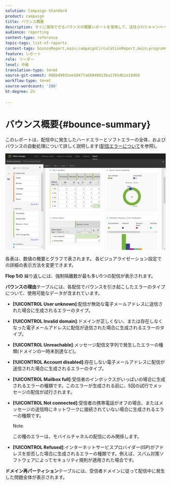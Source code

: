 ```yaml
---
solution: Campaign Standard
product: campaign
title: バウンス概要
description: すぐに使用できるバウンスの概要レポートを使用して、送信されたキャンペーンの状態と発生した可能性のあるエラーを確認します。
audience: reporting
content-type: reference
topic-tags: list-of-reports
context-tags: bounceReport,main;campaignCirculationReport,main;programCirculationReport,main
feature: レポート
role: リーダー
level: 中級
translation-type: tm+mt
source-git-commit: 088b49931ee5047fa6b949813ba17654b1e10d60
workflow-type: tm+mt
source-wordcount: '280'
ht-degree: 2%

---
```



# バウンス概要{#bounce-summary}

このレポートは、配信中に発生したハードエラーとソフトエラーの全体、およびバウンスの自動処理について詳しく説明します([配信エラーについて](../../sending/using/understanding-delivery-failures.md)を参照)。

![](assets/campaign_reports_bounces.png)

各表は、数値の概要とグラフで表されます。 各ビジュアライゼーション設定での詳細の表示方法を変更できます。

**Flop 5の** 繰り返しには、強制隔離数が最も多い5つの配信が表示されます。

**バウンスの理由**&#x200B;テーブルには、各配信でバウンスを引き起こしたエラーのタイプについて、使用可能なデータが含まれています。

* **[!UICONTROL User unknown]**:配信が無効な電子メールアドレスに送信された場合に生成されるエラーのタイプ。
* **[!UICONTROL Invalid domain]**:ドメインが正しくない、または存在しなくなった電子メールアドレスに配信が送信された場合に生成されるエラーのタイプ。
* **[!UICONTROL Unreachable]**:メッセージ配信文字列で発生したエラーの種類(ドメインの一時未到達など)。
* **[!UICONTROL Account disabled]**:存在しない電子メールアドレスに配信が送信された場合に生成されるエラーのタイプ。
* **[!UICONTROL Mailbox full]**:受信者のインボックスがいっぱいの場合に生成されるエラーの種類です。このエラーが生成される前に、5回の試行でメッセージの配信が試行されます。
* **[!UICONTROL Not connected]**:受信者の携帯電話がオフの場合、またはメッセージの送信時にネットワークに接続されていない場合に生成されるエラーの種類です。

   >[!NOTE]
   >
   >この種のエラーは、モバイルチャネルの配信にのみ関係します。

* **[!UICONTROL Refused]**:インターネットサービスプロバイダー(ISP)がアドレスを拒否した場合に生成されるエラーの種類です。例えば、スパム対策ソフトウェアによってセキュリティ規則が適用された場合です。

**ドメイン再パーティション**&#x200B;テーブルには、受信者ドメインに従って配信中に発生した問題全体が表示されます。
